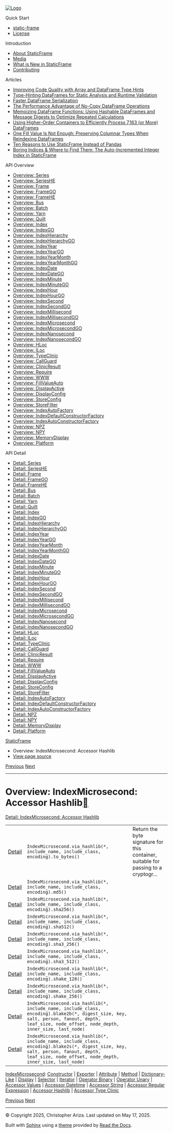 [![Logo](../_static/sf-logo-web_icon-small.png)](../index.md)

Quick Start

* [static-frame](../readme.md)
* [License](../license.md)

Introduction

* [About StaticFrame](../intro.md)
* [Media](../intro.md#media)
* [What is New in StaticFrame](../new.md)
* [Contributing](../contributing.md)

Articles

* [Improving Code Quality with Array and DataFrame Type Hints](../articles/guard.md)
* [Type-Hinting DataFrames for Static Analysis and Runtime Validation](../articles/ftyping.md)
* [Faster DataFrame Serialization](../articles/serialize.md)
* [The Performance Advantage of No-Copy DataFrame Operations](../articles/no_copy.md)
* [Memoizing DataFrame Functions: Using Hashable DataFrames and Message Digests to Optimize Repeated Calculations](../articles/hash.md)
* [Using Higher-Order Containers to Efficiently Process 7,163 (or More) DataFrames](../articles/uhoc.md)
* [One Fill Value Is Not Enough: Preserving Columnar Types When Reindexing DataFrames](../articles/fill_value.md)
* [Ten Reasons to Use StaticFrame Instead of Pandas](../articles/upgrade.md)
* [Boring Indices & Where to Find Them: The Auto-Incremented Integer Index in StaticFrame](../articles/aiii.md)

API Overview

* [Overview: Series](series.md)
* [Overview: SeriesHE](series_he.md)
* [Overview: Frame](frame.md)
* [Overview: FrameGO](frame_go.md)
* [Overview: FrameHE](frame_he.md)
* [Overview: Bus](bus.md)
* [Overview: Batch](batch.md)
* [Overview: Yarn](yarn.md)
* [Overview: Quilt](quilt.md)
* [Overview: Index](index.md)
* [Overview: IndexGO](index_go.md)
* [Overview: IndexHierarchy](index_hierarchy.md)
* [Overview: IndexHierarchyGO](index_hierarchy_go.md)
* [Overview: IndexYear](index_year.md)
* [Overview: IndexYearGO](index_year_go.md)
* [Overview: IndexYearMonth](index_year_month.md)
* [Overview: IndexYearMonthGO](index_year_month_go.md)
* [Overview: IndexDate](index_date.md)
* [Overview: IndexDateGO](index_date_go.md)
* [Overview: IndexMinute](index_minute.md)
* [Overview: IndexMinuteGO](index_minute_go.md)
* [Overview: IndexHour](index_hour.md)
* [Overview: IndexHourGO](index_hour_go.md)
* [Overview: IndexSecond](index_second.md)
* [Overview: IndexSecondGO](index_second_go.md)
* [Overview: IndexMillisecond](index_millisecond.md)
* [Overview: IndexMillisecondGO](index_millisecond_go.md)
* [Overview: IndexMicrosecond](index_microsecond.md)
* [Overview: IndexMicrosecondGO](index_microsecond_go.md)
* [Overview: IndexNanosecond](index_nanosecond.md)
* [Overview: IndexNanosecondGO](index_nanosecond_go.md)
* [Overview: HLoc](hloc.md)
* [Overview: ILoc](iloc.md)
* [Overview: TypeClinic](type_clinic.md)
* [Overview: CallGuard](call_guard.md)
* [Overview: ClinicResult](clinic_result.md)
* [Overview: Require](require.md)
* [Overview: WWW](www.md)
* [Overview: FillValueAuto](fill_value_auto.md)
* [Overview: DisplayActive](display_active.md)
* [Overview: DisplayConfig](display_config.md)
* [Overview: StoreConfig](store_config.md)
* [Overview: StoreFilter](store_filter.md)
* [Overview: IndexAutoFactory](index_auto_factory.md)
* [Overview: IndexDefaultConstructorFactory](index_default_constructor_factory.md)
* [Overview: IndexAutoConstructorFactory](index_auto_constructor_factory.md)
* [Overview: NPZ](npz.md)
* [Overview: NPY](npy.md)
* [Overview: MemoryDisplay](memory_display.md)
* [Overview: Platform](platform.md)

API Detail

* [Detail: Series](../api_detail/series.md)
* [Detail: SeriesHE](../api_detail/series_he.md)
* [Detail: Frame](../api_detail/frame.md)
* [Detail: FrameGO](../api_detail/frame_go.md)
* [Detail: FrameHE](../api_detail/frame_he.md)
* [Detail: Bus](../api_detail/bus.md)
* [Detail: Batch](../api_detail/batch.md)
* [Detail: Yarn](../api_detail/yarn.md)
* [Detail: Quilt](../api_detail/quilt.md)
* [Detail: Index](../api_detail/index.md)
* [Detail: IndexGO](../api_detail/index_go.md)
* [Detail: IndexHierarchy](../api_detail/index_hierarchy.md)
* [Detail: IndexHierarchyGO](../api_detail/index_hierarchy_go.md)
* [Detail: IndexYear](../api_detail/index_year.md)
* [Detail: IndexYearGO](../api_detail/index_year_go.md)
* [Detail: IndexYearMonth](../api_detail/index_year_month.md)
* [Detail: IndexYearMonthGO](../api_detail/index_year_month_go.md)
* [Detail: IndexDate](../api_detail/index_date.md)
* [Detail: IndexDateGO](../api_detail/index_date_go.md)
* [Detail: IndexMinute](../api_detail/index_minute.md)
* [Detail: IndexMinuteGO](../api_detail/index_minute_go.md)
* [Detail: IndexHour](../api_detail/index_hour.md)
* [Detail: IndexHourGO](../api_detail/index_hour_go.md)
* [Detail: IndexSecond](../api_detail/index_second.md)
* [Detail: IndexSecondGO](../api_detail/index_second_go.md)
* [Detail: IndexMillisecond](../api_detail/index_millisecond.md)
* [Detail: IndexMillisecondGO](../api_detail/index_millisecond_go.md)
* [Detail: IndexMicrosecond](../api_detail/index_microsecond.md)
* [Detail: IndexMicrosecondGO](../api_detail/index_microsecond_go.md)
* [Detail: IndexNanosecond](../api_detail/index_nanosecond.md)
* [Detail: IndexNanosecondGO](../api_detail/index_nanosecond_go.md)
* [Detail: HLoc](../api_detail/hloc.md)
* [Detail: ILoc](../api_detail/iloc.md)
* [Detail: TypeClinic](../api_detail/type_clinic.md)
* [Detail: CallGuard](../api_detail/call_guard.md)
* [Detail: ClinicResult](../api_detail/clinic_result.md)
* [Detail: Require](../api_detail/require.md)
* [Detail: WWW](../api_detail/www.md)
* [Detail: FillValueAuto](../api_detail/fill_value_auto.md)
* [Detail: DisplayActive](../api_detail/display_active.md)
* [Detail: DisplayConfig](../api_detail/display_config.md)
* [Detail: StoreConfig](../api_detail/store_config.md)
* [Detail: StoreFilter](../api_detail/store_filter.md)
* [Detail: IndexAutoFactory](../api_detail/index_auto_factory.md)
* [Detail: IndexDefaultConstructorFactory](../api_detail/index_default_constructor_factory.md)
* [Detail: IndexAutoConstructorFactory](../api_detail/index_auto_constructor_factory.md)
* [Detail: NPZ](../api_detail/npz.md)
* [Detail: NPY](../api_detail/npy.md)
* [Detail: MemoryDisplay](../api_detail/memory_display.md)
* [Detail: Platform](../api_detail/platform.md)

[StaticFrame](../index.md)

* Overview: IndexMicrosecond: Accessor Hashlib
* [View page source](../_sources/api_overview/index_microsecond-accessor_hashlib.rst.txt)

[Previous](index_microsecond-accessor_regular_expression.md "Overview: IndexMicrosecond: Accessor Regular Expression")
[Next](index_microsecond-accessor_type_clinic.md "Overview: IndexMicrosecond: Accessor Type Clinic")

---

# Overview: IndexMicrosecond: Accessor Hashlib[](#overview-indexmicrosecond-accessor-hashlib "Link to this heading")

[Detail: IndexMicrosecond: Accessor Hashlib](../api_detail/index_microsecond-accessor_hashlib.md#api-detail-indexmicrosecond-accessor-hashlib)

|  |  |  |
| --- | --- | --- |
| [Detail](../api_detail/index_microsecond-accessor_hashlib.md#api-sig-indexmicrosecond-via-hashlib-to-bytes) | `IndexMicrosecond.via_hashlib(*, include_name, include_class, encoding).to_bytes()` | Return the byte signature for this container, suitable for passing to a cryptogr… |
| [Detail](../api_detail/index_microsecond-accessor_hashlib.md#api-sig-indexmicrosecond-via-hashlib-md5) | `IndexMicrosecond.via_hashlib(*, include_name, include_class, encoding).md5()` |  |
| [Detail](../api_detail/index_microsecond-accessor_hashlib.md#api-sig-indexmicrosecond-via-hashlib-sha256) | `IndexMicrosecond.via_hashlib(*, include_name, include_class, encoding).sha256()` |  |
| [Detail](../api_detail/index_microsecond-accessor_hashlib.md#api-sig-indexmicrosecond-via-hashlib-sha512) | `IndexMicrosecond.via_hashlib(*, include_name, include_class, encoding).sha512()` |  |
| [Detail](../api_detail/index_microsecond-accessor_hashlib.md#api-sig-indexmicrosecond-via-hashlib-sha3-256) | `IndexMicrosecond.via_hashlib(*, include_name, include_class, encoding).sha3_256()` |  |
| [Detail](../api_detail/index_microsecond-accessor_hashlib.md#api-sig-indexmicrosecond-via-hashlib-sha3-512) | `IndexMicrosecond.via_hashlib(*, include_name, include_class, encoding).sha3_512()` |  |
| [Detail](../api_detail/index_microsecond-accessor_hashlib.md#api-sig-indexmicrosecond-via-hashlib-shake-128) | `IndexMicrosecond.via_hashlib(*, include_name, include_class, encoding).shake_128()` |  |
| [Detail](../api_detail/index_microsecond-accessor_hashlib.md#api-sig-indexmicrosecond-via-hashlib-shake-256) | `IndexMicrosecond.via_hashlib(*, include_name, include_class, encoding).shake_256()` |  |
| [Detail](../api_detail/index_microsecond-accessor_hashlib.md#api-sig-indexmicrosecond-via-hashlib-blake2b) | `IndexMicrosecond.via_hashlib(*, include_name, include_class, encoding).blake2b(*, digest_size, key, salt, person, fanout, depth, leaf_size, node_offset, node_depth, inner_size, last_node)` |  |
| [Detail](../api_detail/index_microsecond-accessor_hashlib.md#api-sig-indexmicrosecond-via-hashlib-blake2s) | `IndexMicrosecond.via_hashlib(*, include_name, include_class, encoding).blake2s(*, digest_size, key, salt, person, fanout, depth, leaf_size, node_offset, node_depth, inner_size, last_node)` |  |

[IndexMicrosecond](index_microsecond.md#api-overview-indexmicrosecond): [Constructor](index_microsecond-constructor.md#api-overview-indexmicrosecond-constructor) | [Exporter](index_microsecond-exporter.md#api-overview-indexmicrosecond-exporter) | [Attribute](index_microsecond-attribute.md#api-overview-indexmicrosecond-attribute) | [Method](index_microsecond-method.md#api-overview-indexmicrosecond-method) | [Dictionary-Like](index_microsecond-dictionary_like.md#api-overview-indexmicrosecond-dictionary-like) | [Display](index_microsecond-display.md#api-overview-indexmicrosecond-display) | [Selector](index_microsecond-selector.md#api-overview-indexmicrosecond-selector) | [Iterator](index_microsecond-iterator.md#api-overview-indexmicrosecond-iterator) | [Operator Binary](index_microsecond-operator_binary.md#api-overview-indexmicrosecond-operator-binary) | [Operator Unary](index_microsecond-operator_unary.md#api-overview-indexmicrosecond-operator-unary) | [Accessor Values](index_microsecond-accessor_values.md#api-overview-indexmicrosecond-accessor-values) | [Accessor Datetime](index_microsecond-accessor_datetime.md#api-overview-indexmicrosecond-accessor-datetime) | [Accessor String](index_microsecond-accessor_string.md#api-overview-indexmicrosecond-accessor-string) | [Accessor Regular Expression](index_microsecond-accessor_regular_expression.md#api-overview-indexmicrosecond-accessor-regular-expression) | [Accessor Hashlib](#api-overview-indexmicrosecond-accessor-hashlib) | [Accessor Type Clinic](index_microsecond-accessor_type_clinic.md#api-overview-indexmicrosecond-accessor-type-clinic)

[Previous](index_microsecond-accessor_regular_expression.md "Overview: IndexMicrosecond: Accessor Regular Expression")
[Next](index_microsecond-accessor_type_clinic.md "Overview: IndexMicrosecond: Accessor Type Clinic")

---

© Copyright 2025, Christopher Ariza.
Last updated on May 17, 2025.

Built with [Sphinx](https://www.sphinx-doc.org/) using a
[theme](https://github.com/readthedocs/sphinx_rtd_theme)
provided by [Read the Docs](https://readthedocs.org).